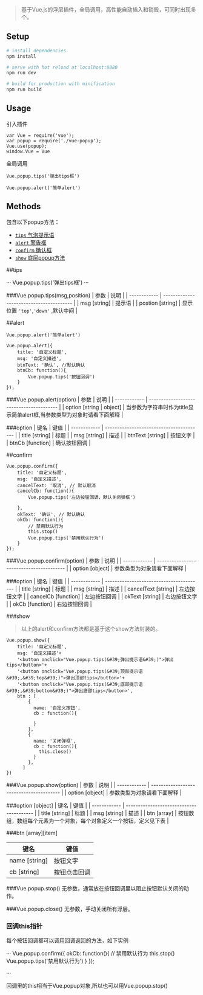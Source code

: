 >基于Vue.js的浮层插件，全局调用，高性能自动插入和销毁，可同时出现多个。


## Setup

``` bash
# install dependencies
npm install

# serve with hot reload at localhost:8080
npm run dev

# build for production with minification
npm run build

```

## Usage

引入插件

``` 
var Vue = require('vue');
var popup = require('./vue-popup');
Vue.use(popup);
window.Vue = Vue

```

全局调用

```
Vue.popup.tips('弹出tips框')

Vue.popup.alert('简单alert')

```



## Methods
包含以下popup方法：

* [`tips` 气泡提示语](#tips)
* [`alert` 警告框](#alert)
* [`confirm` 确认框](#confirm)
* [`show` 底层popup方法](#show)

##tips

···
Vue.popup.tips('弹出tips框')
···


###Vue.popup.tips(msg,position)
| 参数  | 说明                    |
| ------------ | ---------------------------------------- |
| msg [string] | 提示语              |
| postion [string]      | 显示位置 `'top'`,`'down'` ,默认中间                                  |

##alert

```
Vue.popup.alert('简单alert')

Vue.popup.alert({
	title: '自定义标题',
	msg: '自定义描述',
	btnText: '确认', //默认确认
	btnCb: function(){
		Vue.popup.tips('按钮回调')
	}
});

```


###Vue.popup.alert(option)
| 参数  | 说明                    |
| ------------ | ---------------------------------------- |
| option [string \| object] |  当参数为字符串时作为title显示简单alert框,当参数类型为对象时请看下面解释            |

###option
| 键名  | 键值                    |
| ------------ | ---------------------------------------- |
| title [string] |  标题            |
| msg [string] |  描述            |
| btnText [string] |   按钮文字    |
| btnCb [function] |  确认按钮回调            |


##confirm
```
Vue.popup.confirm({
	title: '自定义标题',
	msg: '自定义描述',
	cancelText: '取消', // 默认取消
	cancelCb: function(){
		Vue.popup.tips('左边按钮回调，默认关闭弹框')
		
	},
	okText: '确认', // 默认确认
	okCb: function(){
		// 禁用默认行为
        this.stop()
		Vue.popup.tips('禁用默认行为')
	}
});

```

###Vue.popup.confirm(option)
| 参数  | 说明                    |
| ------------ | ---------------------------------------- |
| option [object] |  参数类型为对象请看下面解释            |

###option
| 键名  | 键值                    |
| ------------ | ---------------------------------------- |
| title [string] |  标题            |
| msg [string] |  描述            |
| cancelText [string] |   左边按钮文字    |
| cancelCb [function] |  左边按钮回调  |
| okText [string] |   右边按钮文字    |
| okCb [function] |  右边按钮回调  |


###show
>以上的alert和confirm方法都是基于这个show方法封装的。

```
Vue.popup.show({
	title: '自定义标题',
	msg: '自定义描述'+
	'<button onclick="Vue.popup.tips(&#39;弹出提示语&#39;)">弹出tips</button>'+
	'<button onclick="Vue.popup.tips(&#39;顶部提示语&#39;,&#39;top&#39;)">弹出顶部tips</button>'+
	'<button onclick="Vue.popup.tips(&#39;底部提示语&#39;,&#39;bottom&#39;)">弹出底部tips</button>',
	btn : [
        {
          name: '自定义按钮',
          cb : function(){
            
          }
        },
        {
          name: '关闭弹框',
          cb : function(){
            this.close()
          }
        },
      ]
})
```

###Vue.popup.show(option)
| 参数  | 说明                    |
| ------------ | ---------------------------------------- |
| option [object] |  参数类型为对象请看下面解释            |

###option [object]
| 键名  | 键值                    |
| ------------ | ---------------------------------------- |
| title [string] |  标题            |
| msg [string] |  描述            |
| btn [array] |   按钮数组，数组每个元素为一个对象，每个对象定义一个按钮，定义见下表    |


###btn [array][item]

| 键名  | 键值                    |
| ------------ | ---------------------------------------- |
| name [string] |  按钮文字            |
| cb [string] |  按钮点击回调            |



###Vue.popup.stop()
无参数，通常放在按钮回调里以阻止按钮默认关闭的动作。

###Vue.popup.close()
无参数，手动关闭所有浮层。

### 回调this指针
每个按钮回调都可以调用回调返回的方法，如下实例

···
Vue.popup.confirm({
	okCb: function(){
		// 禁用默认行为
        this.stop()
		Vue.popup.tips('禁用默认行为')
	}
});

···

回调里的this相当于Vue.popup对象,所以也可以用Vue.popup.stop()



